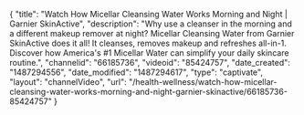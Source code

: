 {
    "title": "Watch How Micellar Cleansing Water Works Morning and Night | Garnier SkinActive",
    "description": "Why use a cleanser in the morning and a different makeup remover at night? Micellar Cleansing Water from Garnier SkinActive does it all! It cleanses, removes makeup and refreshes all-in-1. Discover how America's #1 Micellar Water can simplify your daily skincare routine.",
    "channelid": "66185736",
    "videoid": "85424757",
    "date_created": "1487294556",
    "date_modified": "1487294617",
    "type": "captivate",
    "layout": "channelVideo",
    "url": "\/health-wellness\/watch-how-micellar-cleansing-water-works-morning-and-night-garnier-skinactive\/66185736-85424757"
}